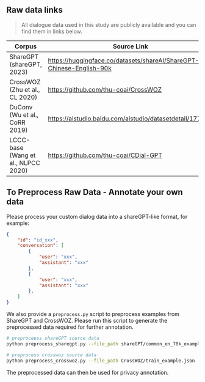 ## Raw data links

> All dialogue data used in this study are publicly available and you can find them in links below. 

| Corpus | Source Link |
| --- | --- |
| ShareGPT (shareGPT, 2023) | https://huggingface.co/datasets/shareAI/ShareGPT-Chinese-English-90k | 
| CrossWOZ (Zhu et al., CL 2020) |  https://github.com/thu-coai/CrossWOZ |
| DuConv (Wu et al., CoRR 2019)  | https://aistudio.baidu.com/aistudio/datasetdetail/177164 |
| LCCC-base (Wang et al., NLPCC 2020) | https://github.com/thu-coai/CDial-GPT |

## To Preprocess Raw Data - Annotate your own data

Please process your custom dialog data into a shareGPT-like format, for example:
```json
{
    "id": "id_xxx",
    "conversation": [
        {
            "user": "xxx",
            "assistant": "xxx"
        },
        {
            "user": "xxx",
            "assistant": "xxx"
        },
    ]
}
```

We also provide a `preprocess.py` script to preprocess examples from ShareGPT and CrossWOZ. Please run this script to generate the preprocessed data required for further annotation.
```bash
# preproceess shareGPT source data
python preprocess_sharegpt.py --file_path shareGPT/common_en_70k_example.jsonl --file_path_output ../preprocess_data/shareGPT/common_en_70k_example.json
```
```bash
# preprocess crosswoz source data
python preprocess_crosswoz.py --file_path CrossWOZ/train_example.json --file_path_output ../preprocess_data/CrossWOZ/train_example.json
```
The preprocessed data can then be used for privacy annotation.